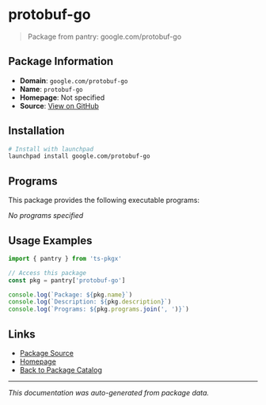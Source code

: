 # protobuf-go

> Package from pantry: google.com/protobuf-go

## Package Information

- **Domain**: `google.com/protobuf-go`
- **Name**: `protobuf-go`
- **Homepage**: Not specified
- **Source**: [View on GitHub](https://github.com/pkgxdev/pantry/tree/main/projects/google.com/protobuf-go/package.yml)

## Installation

```bash
# Install with launchpad
launchpad install google.com/protobuf-go
```

## Programs

This package provides the following executable programs:

*No programs specified*

## Usage Examples

```typescript
import { pantry } from 'ts-pkgx'

// Access this package
const pkg = pantry['protobuf-go']

console.log(`Package: ${pkg.name}`)
console.log(`Description: ${pkg.description}`)
console.log(`Programs: ${pkg.programs.join(', ')}`)
```

## Links

- [Package Source](https://github.com/pkgxdev/pantry/tree/main/projects/google.com/protobuf-go/package.yml)
- [Homepage](#)
- [Back to Package Catalog](../../../package-catalog.md)

---

*This documentation was auto-generated from package data.*
